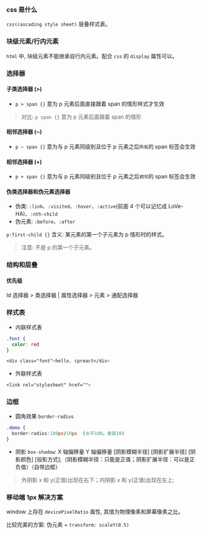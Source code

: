 ### css 是什么

`css(cascading style sheet)` 层叠样式表。

### 块级元素/行内元素

`html` 中, 块级元素不能继承自行内元素。配合 `css` 的 `display` 属性可以。

### 选择器

#### 子类选择器 (>)

* `p > span {}` 意为 p 元素后面直接跟着 span 的情形样式才生效

> 对比: `p span {}` 意为 p 元素后面跟着 span 的情形

#### 相邻选择器 (~)

* `p ~ span {}` 意为与 p 元素同级别且位于 p 元素之后`所有`的 span 标签会生效

#### 相邻选择器 (+)

* `p + span {}` 意为与 p 元素同级别且位于 p 元素之后`相邻`的 span 标签会生效

#### 伪类选择器和伪元素选择器

* 伪类: `:link`、`:visited`、`:hover`、`:active`(前面 4 个可以记忆成 LoVe-HA)、`:nth-child`
* 伪元素: `:before`、`:after`

`p:first-child {}` 含义: 某元素的第一个子元素为 p 情形时的样式。

> 注意: 不是 p 的第一个子元素。

### 结构和层叠

#### 优先级

Id 选择器 > 类选择器 | 属性选择器 > 元素 > 通配选择器

### 样式表

* 内联样式表

```css
.font {
  color: red
}

<div class="font">hello, cpreact</div>
```

* 外联样式表

```css
<link rel="stylesheet" href="">
```

### 边框

* 圆角效果 `border-radius`

```css
.demo {
  border-radios:100px/10px  (水平100，垂直10)
}
```

* 阴影 `box-shadow`: X 轴偏移量 Y 轴偏移量 [阴影模糊半径] [阴影扩展半径] [阴影颜色] [投影方式];（阴影模糊半径：只能是正值；阴影扩展半径：可以是正负值）（自带边框）

> 外阴影 x 和 y(正值)出现在右下；内阴影 x 和 y(正值)出现在左上;

### 移动端 1px 解决方案

window 上存在 `devicePixelRatio` 属性, 其值为物理像素和屏幕像素之比。

比较完美的方案: 伪元素 + `transform: scaleY(0.5)`